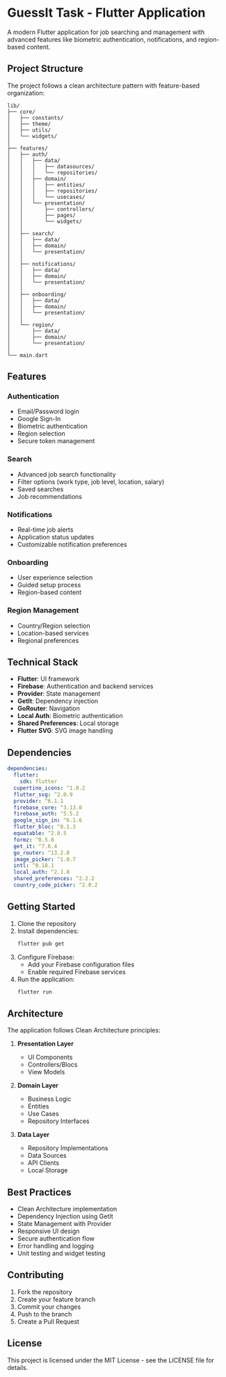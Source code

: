 # GuessIt Task - Flutter Application

A modern Flutter application for job searching and management with advanced features like biometric authentication, notifications, and region-based content.

## Project Structure

The project follows a clean architecture pattern with feature-based organization:

```
lib/
├── core/
│   ├── constants/
│   ├── theme/
│   ├── utils/
│   └── widgets/
│
├── features/
│   ├── auth/
│   │   ├── data/
│   │   │   ├── datasources/
│   │   │   └── repositories/
│   │   ├── domain/
│   │   │   ├── entities/
│   │   │   ├── repositories/
│   │   │   └── usecases/
│   │   └── presentation/
│   │       ├── controllers/
│   │       ├── pages/
│   │       └── widgets/
│   │
│   ├── search/
│   │   ├── data/
│   │   ├── domain/
│   │   └── presentation/
│   │
│   ├── notifications/
│   │   ├── data/
│   │   ├── domain/
│   │   └── presentation/
│   │
│   ├── onboarding/
│   │   ├── data/
│   │   ├── domain/
│   │   └── presentation/
│   │
│   └── region/
│       ├── data/
│       ├── domain/
│       └── presentation/
│
└── main.dart
```

## Features

### Authentication
- Email/Password login
- Google Sign-In
- Biometric authentication
- Region selection
- Secure token management

### Search
- Advanced job search functionality
- Filter options (work type, job level, location, salary)
- Saved searches
- Job recommendations

### Notifications
- Real-time job alerts
- Application status updates
- Customizable notification preferences

### Onboarding
- User experience selection
- Guided setup process
- Region-based content

### Region Management
- Country/Region selection
- Location-based services
- Regional preferences

## Technical Stack

- **Flutter**: UI framework
- **Firebase**: Authentication and backend services
- **Provider**: State management
- **GetIt**: Dependency injection
- **GoRouter**: Navigation
- **Local Auth**: Biometric authentication
- **Shared Preferences**: Local storage
- **Flutter SVG**: SVG image handling

## Dependencies

```yaml
dependencies:
  flutter:
    sdk: flutter
  cupertino_icons: ^1.0.2
  flutter_svg: ^2.0.9
  provider: ^6.1.1
  firebase_core: ^3.13.0
  firebase_auth: ^5.5.2
  google_sign_in: ^6.1.6
  flutter_bloc: ^8.1.3
  equatable: ^2.0.5
  formz: ^0.5.0
  get_it: ^7.6.4
  go_router: ^13.2.0
  image_picker: ^1.0.7
  intl: ^0.18.1
  local_auth: ^2.1.8
  shared_preferences: ^2.2.2
  country_code_picker: ^2.0.2
```

## Getting Started

1. Clone the repository
2. Install dependencies:
   ```bash
   flutter pub get
   ```
3. Configure Firebase:
   - Add your Firebase configuration files
   - Enable required Firebase services
4. Run the application:
   ```bash
   flutter run
   ```

## Architecture

The application follows Clean Architecture principles:

1. **Presentation Layer**
   - UI Components
   - Controllers/Blocs
   - View Models

2. **Domain Layer**
   - Business Logic
   - Entities
   - Use Cases
   - Repository Interfaces

3. **Data Layer**
   - Repository Implementations
   - Data Sources
   - API Clients
   - Local Storage

## Best Practices

- Clean Architecture implementation
- Dependency Injection using GetIt
- State Management with Provider
- Responsive UI design
- Secure authentication flow
- Error handling and logging
- Unit testing and widget testing

## Contributing

1. Fork the repository
2. Create your feature branch
3. Commit your changes
4. Push to the branch
5. Create a Pull Request

## License

This project is licensed under the MIT License - see the LICENSE file for details.
